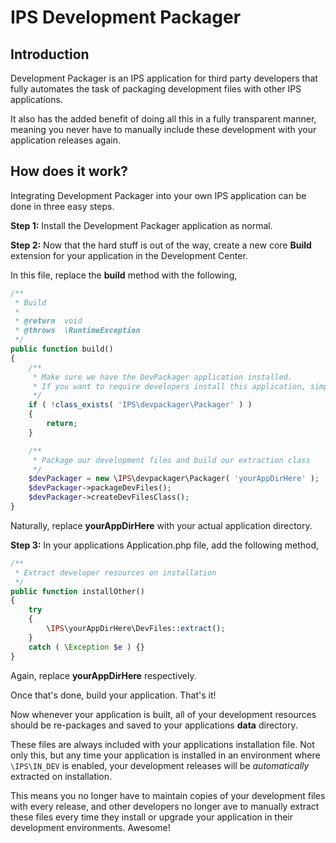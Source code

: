 # IPS Development Packager
## Introduction
Development Packager is an IPS application for third party developers that fully automates the task of packaging development files with other IPS applications.

It also has the added benefit of doing all this in a fully transparent manner, meaning you never have to manually include these development with your application releases again.

## How does it work?
Integrating Development Packager into your own IPS application can be done in three easy steps.

**Step 1:** Install the Development Packager application as normal.

**Step 2:** Now that the hard stuff is out of the way, create a new core **Build** extension for your application in the Development Center.

In this file, replace the **build** method with the following,
```php
/**
 * Build
 *
 * @return	void
 * @throws	\RuntimeException
 */
public function build()
{
	/**
	 * Make sure we have the DevPackager application installed.
	 * If you want to require developers install this application, simply remove this check.
	 */
	if ( !class_exists( 'IPS\devpackager\Packager' ) )
	{
		return;
	}

	/**
	 * Package our development files and build our extraction class
	 */
	$devPackager = new \IPS\devpackager\Packager( 'yourAppDirHere' );
	$devPackager->packageDevFiles();
	$devPackager->createDevFilesClass();
}
```
Naturally, replace **yourAppDirHere** with your actual application directory.

**Step 3:** In your applications Application.php file, add the following method,
```php
/**
 * Extract developer resources on installation
 */
public function installOther()
{
	try
	{
		\IPS\yourAppDirHere\DevFiles::extract();
	}
	catch ( \Exception $e ) {}
}
```
Again, replace **yourAppDirHere** respectively.

Once that's done, build your application. That's it!

Now whenever your application is built, all of your development resources should be re-packages and saved to your applications **data** directory.

These files are always included with your applications installation file. Not only this, but any time your application is installed in an environment where ```\IPS\IN_DEV``` is enabled, your development releases will be *automatically* extracted on installation.

This means you no longer have to maintain copies of your development files with every release, and other developers no longer ave to manually extract these files every time they install or upgrade your application in their development environments. Awesome!
